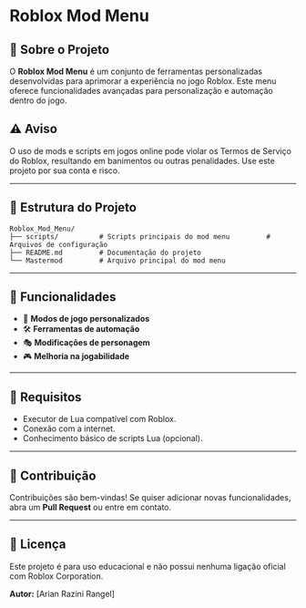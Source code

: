 
# Roblox Mod Menu

## 📌 Sobre o Projeto
O **Roblox Mod Menu** é um conjunto de ferramentas personalizadas desenvolvidas para aprimorar a experiência no jogo Roblox. Este menu oferece funcionalidades avançadas para personalização e automação dentro do jogo.

## ⚠️ Aviso
O uso de mods e scripts em jogos online pode violar os Termos de Serviço do Roblox, resultando em banimentos ou outras penalidades. Use este projeto por sua conta e risco.

---

## 📂 Estrutura do Projeto
```
Roblox_Mod_Menu/
├── scripts/          # Scripts principais do mod menu         # Arquivos de configuração
├── README.md         # Documentação do projeto
└── Mastermod         # Arquivo principal do mod menu
```

---

## 🚀 Funcionalidades
- 📌 **Modos de jogo personalizados**
- 🛠 **Ferramentas de automação**
- 🎭 **Modificações de personagem**
- 🎮 **Melhoria na jogabilidade**

---


## 📜 Requisitos
- Executor de Lua compatível com Roblox.
- Conexão com a internet.
- Conhecimento básico de scripts Lua (opcional).

---

## 🤝 Contribuição
Contribuições são bem-vindas! Se quiser adicionar novas funcionalidades, abra um **Pull Request** ou entre em contato.

---

## 📜 Licença
Este projeto é para uso educacional e não possui nenhuma ligação oficial com Roblox Corporation.

**Autor:** [Arian Razini Rangel]

